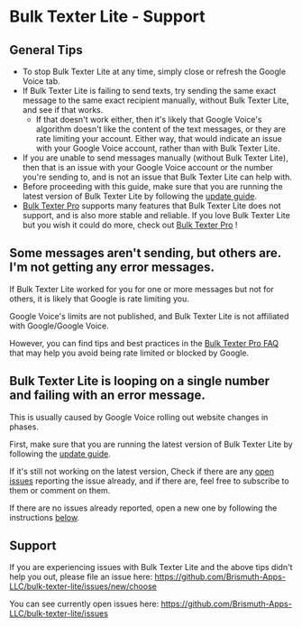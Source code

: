 # Bulk Texter Lite - Support

## General Tips
* To stop Bulk Texter Lite at any time, simply close or refresh the Google Voice tab.
* If Bulk Texter Lite is failing to send texts, try sending the same exact message to the same exact recipient manually, without Bulk Texter Lite, and see if that works.
  * If that doesn't work either, then it's likely that Google Voice's algorithm doesn't like the content of the text messages, or they are rate limiting your account. Either way, that would indicate an issue with your Google Voice account, rather than with Bulk Texter Lite.
* If you are unable to send messages manually (without Bulk Texter Lite), then that is an issue with your Google Voice account or the number you're sending to, and is not an issue that Bulk Texter Lite can help with.
* Before proceeding with this guide, make sure that you are running the latest version of Bulk Texter Lite by following the [update guide](https://github.com/Brismuth-Apps-LLC/bulk-texter-lite/blob/main/README.md#update-it).
* [Bulk Texter Pro](https://www.bulktexterpro.com) supports many features that Bulk Texter Lite does not support, and is also more stable and reliable. If you love Bulk Texter Lite but you wish it could do more, check out [Bulk Texter Pro](https://www.bulktexterpro.com) !

## Some messages aren't sending, but others are. I'm not getting any error messages.
If Bulk Texter Lite worked for you for one or more messages but not for others, it is likely that Google is rate limiting you. 

Google Voice's limits are not published, and Bulk Texter Lite is not affiliated with Google/Google Voice.

However, you can find tips and best practices in the [Bulk Texter Pro FAQ](https://www.bulktexterpro.com/docs/faq/#what-are-the-recommended-best-practices-for-using-bulk-texter-pro) that may help you avoid being rate limited or blocked by Google.

## Bulk Texter Lite is looping on a single number and failing with an error message.
This is usually caused by Google Voice rolling out website changes in phases. 

First, make sure that you are running the latest version of Bulk Texter Lite by following the [update guide](https://github.com/Brismuth-Apps-LLC/bulk-texter-lite/blob/main/README.md#update-it).

If it's still not working on the latest version, Check if there are any [open issues](https://github.com/Brismuth-Apps-LLC/bulk-texter-lite/issues) reporting the issue already, and if there are, feel free to subscribe to them or comment on them. 

If there are no issues already reported, open a new one by following the instructions [below](https://github.com/Brismuth-Apps-LLC/bulk-texter-lite/blob/main/support.md#support).

## Support
If you are experiencing issues with Bulk Texter Lite and the above tips didn't help you out, please file an issue here:
https://github.com/Brismuth-Apps-LLC/bulk-texter-lite/issues/new/choose

You can see currently open issues here:
https://github.com/Brismuth-Apps-LLC/bulk-texter-lite/issues
